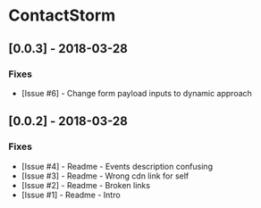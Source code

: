 # ContactStorm

## [0.0.3] - 2018-03-28

### Fixes

- [Issue #6] - Change form payload inputs to dynamic approach

## [0.0.2] - 2018-03-28

### Fixes

- [Issue #4] - Readme - Events description confusing
- [Issue #3] - Readme - Wrong cdn link for self
- [Issue #2] - Readme - Broken links
- [Issue #1] - Readme - Intro
